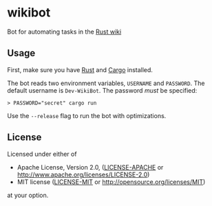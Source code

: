 # wikibot

Bot for automating tasks in the [Rust wiki](https://runrust.miraheze.org)

## Usage

First, make sure you have [Rust](https://www.rust-lang.org) and [Cargo](https://doc.rust-lang.org/cargo/index.html) installed.

The bot reads two environment variables, `USERNAME` and `PASSWORD`. The default username is `Dev-WikiBot`. The password _must_ be specified:

```fish
> PASSWORD="secret" cargo run
```

Use the `--release` flag to run the bot with optimizations.

## License

Licensed under either of

* Apache License, Version 2.0, ([LICENSE-APACHE](LICENSE-APACHE) or http://www.apache.org/licenses/LICENSE-2.0)
* MIT license ([LICENSE-MIT](LICENSE-MIT) or http://opensource.org/licenses/MIT)

at your option.
